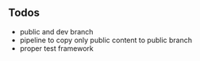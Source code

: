 ## Todos
- public and dev branch
- pipeline to copy only public content to public branch
- proper test framework
